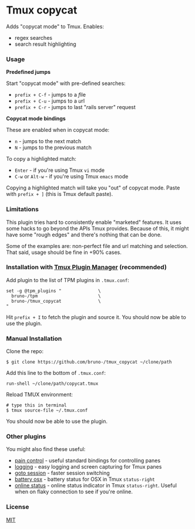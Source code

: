 # Tmux copycat

Adds "copycat mode" to Tmux. Enables:
- regex searches
- search result highlighting

### Usage

**Predefined jumps**

Start "copycat mode" with pre-defined searches:

- `prefix + C-f` - jumps to a *f*ile
- `prefix + C-u` - jumps to a *u*rl
- `prefix + C-r` - jumps to last "*r*ails server" request

**Copycat mode bindings**

These are enabled when in copycat mode:

- `n` - jumps to the next match
- `N` - jumps to the previous match

To copy a highlighted match:

- `Enter` - if you're using Tmux `vi` mode
- `C-w` or `Alt-w` - if you're using Tmux `emacs` mode

Copying a highlighted match will take you "out" of copycat mode. Paste with
`prefix + ]` (this is Tmux default paste).

### Limitations

This plugin tries hard to consistently enable "marketed" features. It uses some
hacks to go beyond the APIs Tmux provides. Because of this, it might have some
"rough edges" and there's nothing that can be done.

Some of the examples are: non-perfect file and url matching and selection. That
said, usage should be fine in +90% cases.

### Installation with [Tmux Plugin Manager](https://github.com/bruno-/tpm) (recommended)

Add plugin to the list of TPM plugins in `.tmux.conf`:

    set -g @tpm_plugins "              \
      bruno-/tpm                       \
      bruno-/tmux_copycat              \
    "

Hit `prefix + I` to fetch the plugin and source it. You should now be able to
use the plugin.

### Manual Installation

Clone the repo:

    $ git clone https://github.com/bruno-/tmux_copycat ~/clone/path

Add this line to the bottom of `.tmux.conf`:

    run-shell ~/clone/path/copycat.tmux

Reload TMUX environment:

    # type this in terminal
    $ tmux source-file ~/.tmux.conf

You should now be able to use the plugin.

### Other plugins

You might also find these useful:

- [pain control](https://github.com/bruno-/tmux_pain_control) - useful standard
  bindings for controlling panes
- [logging](https://github.com/bruno-/tmux_logging) - easy logging and
  screen capturing for Tmux panes
- [goto session](https://github.com/bruno-/tmux_goto_session) - faster session
  switching
- [battery osx](https://github.com/bruno-/tmux_battery_osx) - battery status
  for OSX in Tmux `status-right`
- [online status](https://github.com/bruno-/tmux_online_status) - online status
  indicator in Tmux `status-right`. Useful when on flaky connection to see if
  you're online.

### License

[MIT](LICENSE.md)
